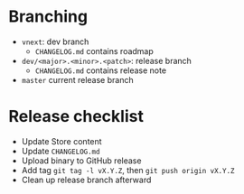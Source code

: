 # Branching

- `vnext`: dev branch
  - `CHANGELOG.md` contains roadmap
- `dev/<major>.<minor>.<patch>`: release branch
  - `CHANGELOG.md` contains release note
- `master` current release branch

# Release checklist

- Update Store content
- Update `CHANGELOG.md`
- Upload binary to GitHub release
- Add tag `git tag -l vX.Y.Z`, then `git push origin vX.Y.Z`
- Clean up release branch afterward
